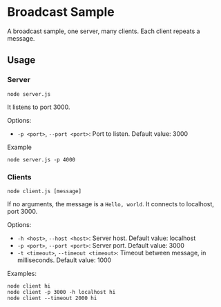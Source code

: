 # Broadcast Sample

A broadcast sample, one server, many clients. Each client repeats a message.

## Usage

### Server
```
node server.js
```
It listens to port 3000.

Options:
- `-p <port>`, `--port <port>`: Port to listen. Default value: 3000

Example
```
node server.js -p 4000
```

### Clients
```
node client.js [message]
```
If no arguments, the message is a `Hello, world`. It connects to localhost, port 3000.

Options:
- `-h <host>`, `--host <host>`: Server host. Default value: localhost
- `-p <port>`, `--port <port>`: Server port. Default value: 3000
- `-t <timeout>`, `--timeout <timeout>`: Timeout between message, in milliseconds. Default value: 1000

Examples:
```
node client hi
node client -p 3000 -h localhost hi
node client --timeout 2000 hi
```

